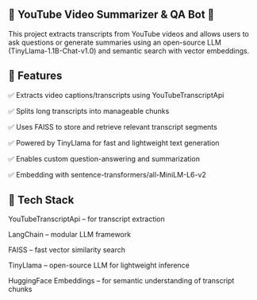 ## 🎥 YouTube Video Summarizer & QA Bot 🤖

This project extracts transcripts from YouTube videos and allows users to ask questions or generate summaries using an open-source LLM (TinyLlama-1.1B-Chat-v1.0) and semantic search with vector embeddings.

## 📌 Features

✅ Extracts video captions/transcripts using YouTubeTranscriptApi

✅ Splits long transcripts into manageable chunks

✅ Uses FAISS to store and retrieve relevant transcript segments

✅ Powered by TinyLlama for fast and lightweight text generation

✅ Enables custom question-answering and summarization

✅ Embedding with sentence-transformers/all-MiniLM-L6-v2


## 🧠 Tech Stack

YouTubeTranscriptApi – for transcript extraction

LangChain – modular LLM framework

FAISS – fast vector similarity search

TinyLlama – open-source LLM for lightweight inference

HuggingFace Embeddings – for semantic understanding of transcript chunks
